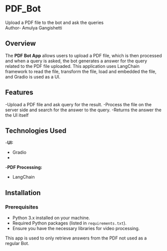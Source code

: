 # PDF_Bot
Upload a PDF file to the bot and ask the queries
<br>
Author- Amulya Gangishetti
## Overview
The **PDF Bot App** allows users to upload a PDF file, which is then processed and when a query is asked, the bot generates a answer for the query related to the PDF file uploaded. This application uses LangChain framework to read the file, transform the file, load and embedded the file, and Gradio is used as a UI.

## Features

-Upload a PDF file and ask query for the result.
-Process the file on the server side and search for the answer to the query.
-Returns the answer the the UI itself

## Technologies Used
-**UI:**
  - Gradio
  - 
-**PDF Processing:**
  - LangChain

## Installation

### Prerequisites
- Python 3.x installed on your machine.
- Required Python packages (listed in `requirements.txt`).
- Ensure you have the necessary libraries for video processing.

This app is used to only retrieve answers from the PDF not used as a regular Bot.
